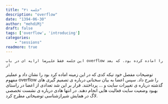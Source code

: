 ```yaml
---
title: "جلسه ۳۱"
description: "overflow"
date: "1394-06-30"
author: "mehdiMj"
draft: false
tags: ['overflow', 'introducing']
categories:
    - "sessions"
readmore: true
---
```

    این جلسه فقط علیرضا ارایه ای در باب overflow را اماده کرده بود. که بعد از
توضیحات مفصل خود تیکه کدی که در این زمینه اماده کرد بود را نشان داد و عملیتر
مفهوم overflow را شرح داد. سپس اعضا به بیان سخنانی درباره ی تصمیم گیری های
گذشته درباره ی تغییرات سایت و … پرداختند. قرار بر این شد تعدادی از اعضا در
راستای بهبود وضعیت سایت فعالیت هایی انجام دهند. در انتها هادی درباره ی نشست
تخصصی لاگ در همایش شیرازشناسی توضیحاتی مطرح کرد.

